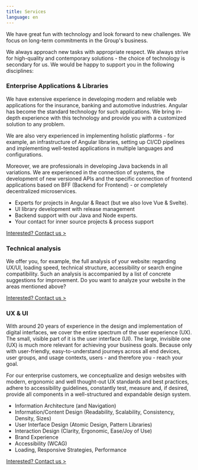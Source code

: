 ```yaml
---
title: Services
language: en
---
```


We have great fun with technology and look forward to new challenges. We focus on long-term commitments in the Group's business.

We always approach new tasks with appropriate respect. We always strive for high-quality and contemporary solutions - the choice of technology is secondary for us. We would be happy to support you in the following disciplines:

### Enterprise Applications & Libraries

We have extensive experience in developing modern and reliable web applications for the insurance,
banking and automotive industries. Angular has become the standard technology for such applications. We
bring in-depth experience with this technology and provide you with a customized solution to any
problem.

We are also very experienced in implementing holistic platforms - for example, an infrastructure of
Angular libraries, setting up CI/CD pipelines and implementing well-tested applications in multiple languages and configurations.

Moreover, we are professionals in developing Java backends in all variations. We are experienced in the connection of
systems, the development of new versioned APIs and the specific connection of frontend applications based on
BFF (Backend for Frontend) - or completely decentralized microservices.

+ Experts for projects in Angular & React (but we also love Vue & Svelte).
+ UI library development with release management
+ Backend support with our Java and Node experts.
+ Your contact for inner source projects & process support

[Interested? Contact us >](/contact/)

### Technical analysis

We offer you, for example, the full analysis of your website: regarding UX/UI, loading speed,
technical structure, accessibility or search engine compatibility. Such an analysis is accompanied by a
list of concrete suggestions for improvement. Do you want to analyze your website in the areas mentioned above?

[Interested? Contact us >](/contact/)

### UX & UI

With around 20 years of experience in the design and implementation of digital interfaces, we cover the entire spectrum of the
user experience (UX). The small, visible part of it is the user interface (UI). The large, invisible one (UX) is
much more relevant for achieving your business goals. Because only with user-friendly, easy-to-understand journeys across all end devices, user groups, and usage contexts, users - and therefore you - reach your goal.

For our enterprise customers, we conceptualize and design websites with modern, ergonomic and well thought-out
UX standards and best practices, adhere to accessibility guidelines, constantly test, measure and, if desired, provide all components in a well-structured and expandable design system.

+ Information Architecture (and Navigation)
+ Information/Content Design (Readability, Scalability, Consistency, Density, Sizes)
+ User Interface Design (Atomic Design, Pattern Libraries)
+ Interaction Design (Clarity, Ergonomic, Ease/Joy of Use)
+ Brand Experience
+ Accessibility (WCAG)
+ Loading, Responsive Strategies, Performance

[Interested? Contact us >](/contact/)
